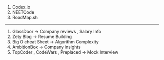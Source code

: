 1. Codex.io
2. NEETCode
3. RoadMap.sh
----
1. GlassDoor -> Company reviews , Salary Info
2. Zety Blog -> Resume Building
3. Big O cheat Sheet -> Algorithm Complexity
4. AmbitionBox -> Company insights
5. TopCoder  , CodeWars , Preplaced -> Mock Interview 
